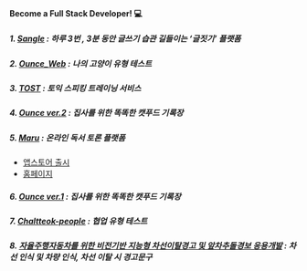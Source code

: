 #### Become a Full Stack Developer! :computer:

##### 1. [Sangle](https://github.com/Jeong-Hyowon/MyProject/blob/main/SANGLE.md) : 하루 3번 , 3분 동안 글쓰기 습관 길들이는 ‘글짓기’ 플랫폼

##### 2. [Ounce_Web]() : 나의 고양이 유형 테스트

##### 3. [TOST](https://github.com/Jeong-Hyowon/MyProject/blob/main/TOST.md) : 토익 스피킹 트레이닝 서비스

##### 4. [Ounce ver.2](https://github.com/Jeong-Hyowon/MyProject/blob/main/OUNCE_java_ver.md) : 집사를 위한 똑똑한 캣푸드 기록장

##### 5. [Maru](https://github.com/Jeong-Hyowon/MyProject/blob/main/MARU.md) : 온라인 독서 토론 플랫폼
- [앱스토어 출시](https://apps.apple.com/kr/app/%EB%A7%88%EB%A3%A8-%EC%86%8C%ED%86%B5%ED%95%98%EB%8A%94-%EB%8F%85%EC%84%9C%EC%9D%98-%EC%A6%90%EA%B1%B0%EC%9B%80/id1530228350)
- [홈페이지](https://www.marubook.co.kr/)

##### 6. [Ounce ver.1](https://github.com/Jeong-Hyowon/MyProject/blob/main/OUNCE_js_ver.md) : 집사를 위한 똑똑한 캣푸드 기록장

##### 7. [Chaltteok-people](http://52.79.86.164:3000/) : 협업 유형 테스트

##### 8. [자율주행자동차를 위한 비전기반 지능형 차선이탈경고 및 앞차추돌경보 응용개발](https://github.com/Jeong-Hyowon/MyProject/blob/main/Detection.md) : 차선 인식 및 차량 인식, 차선 이탈 시 경고문구
